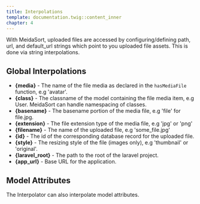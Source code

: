 ```yaml
---
title: Interpolations
template: documentation.twig::content_inner
chapter: 4
---
```

With MeidaSort, uploaded files are accessed by configuring/defining path, url, and default_url strings which point to you uploaded file assets. This is done via string interpolations.

## Global Interpolations

* **{media}** - The name of the file media as declared in the `hasMediaFile` function, e.g 'avatar'.
* **{class}**  - The classname of the model containing the file media item, e.g User. MeidaSort can handle namespacing of classes.
* **{basename}** - The basename portion of the media file, e.g 'file' for file.jpg.
* **{extension}** - The file extension type of the media file, e.g 'jpg' or 'png'
* **{filename}** - The name of the uploaded file, e.g 'some_file.jpg'
* **{id}** - The id of the corresponding database record for the uploaded file.
* **{style}** - The resizing style of the file (images only), e.g 'thumbnail' or 'original'.
* **{laravel_root}** - The path to the root of the laravel project.
* **{app_url}** - Base URL for the application.

## Model Attributes

The Interpolator can also interpolate model attributes.